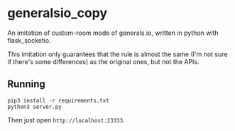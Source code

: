 # generalsio_copy
An imitation of custom-room mode of generals.io, written in python with flask_socketio.

This imitation only guarantees that the rule is almost the same (I'm not sure if there's some differences) as the original ones, but not the APIs.

## Running
```shell
pip3 install -r requirements.txt
python3 server.py
```

Then just open `http://localhost:23333`.
